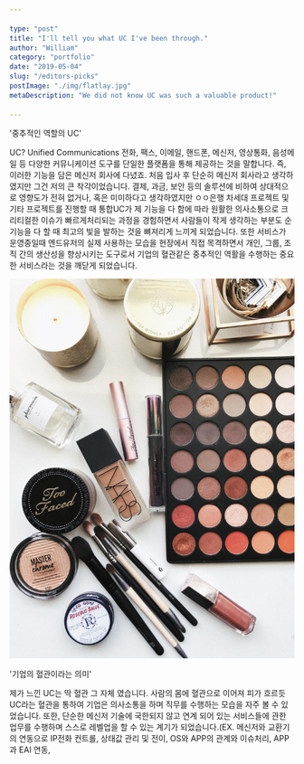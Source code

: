 ```yaml
---

type: "post"
title: "I'll tell you what UC I've been through."
author: "William"
category: "portfolio"
date: "2019-05-04"
slug: "/editors-picks"
postImage: "./img/flatlay.jpg"
metaDescription: "We did not know UC was such a valuable product!"

---
```


'중추적인 역할의 UC'

UC?  Unified Communications
전화, 팩스, 이메일, 핸드폰, 메신저, 영상통화, 음성메일 등 다양한 커뮤니케이션 도구를 단일한 플랫폼을 통해 제공하는 것을 말합니다. 즉, 이러한 기능을 담은 메신저 회사에 다녔죠. 처음 입사 후 단순히 메신저 회사라고 생각하였지만 그건 저의 큰 착각이었습니다. 결제, 과금, 보안 등의 솔루션에 비하여 상대적으로 영향도가 전혀 없거나, 혹은 미미하다고 생각하였지만
ㅇㅇ은행 차세대 프로젝트 및 기타 프로젝트를 진행할 때 통합UC가 제 기능을 다 함에 따라 원활한 의사소통으로 크리티컬한 
이슈가 빠르게처리되는 과정을 경험하면서 사람들이 작게 생각하는 부분도 순기능을 다 할 때 최고의 빛을 발하는 것을 뼈져리게 느끼게 되었습니다. 또한 서비스가 운영중일때 엔드유저의 실제 사용하는 모습을 현장에서 직접 목격하면서 개인, 그룹, 조직 간의 생산성을 향상시키는 도구로서 기업의 혈관같은 중추적인 역활을 수행하는 중요한 서비스라는 것을 깨닫게 되었습니다.


![Alt Text](./img/flatlay.jpg)

'기업의 혈관이라는 의미'

제가 느낀 UC는 딱 혈관 그 자체 였습니다. 사람의 몸에 혈관으로 이어져 피가 흐르듯 UC라는 혈관을 통하여 기업은 의사소통을 하며 직무를 수행하는 모습을 자주 볼 수 있었습니다. 또한, 단순한 메신저 기술에 국한되지 않고 연계 되어 있는 서비스들에 관한 업무를 수행하며 스스로 레벨업을 할 수 있는 계기가 되었습니다.(EX. 메신저와 교환기의 연동으로 IP전화 컨트롤, 상태값 관리 및 전이, OS와 APP의 관계와 이슈처리, APP과 EAI 연동, 
